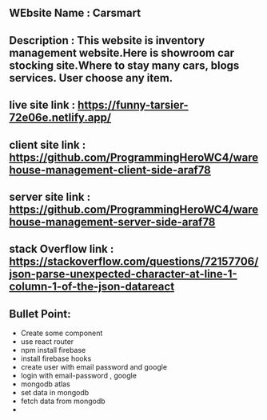 ## WEbsite Name : **Carsmart**
## Description : This website is inventory management website.Here is showroom car stocking site.Where to stay many cars, blogs services. User choose any item.

## live site link : https://funny-tarsier-72e06e.netlify.app/

## client site link : https://github.com/ProgrammingHeroWC4/warehouse-management-client-side-araf78

## server site link : https://github.com/ProgrammingHeroWC4/warehouse-management-server-side-araf78

## stack Overflow link : https://stackoverflow.com/questions/72157706/json-parse-unexpected-character-at-line-1-column-1-of-the-json-datareact

## Bullet Point:

 * Create some component
 * use react router
 * npm install firebase
 * install firebase hooks
 * create user with email password and google
 * login with email-password , google
 * mongodb atlas
 * set data in mongodb
 * fetch data from mongodb
 *  
